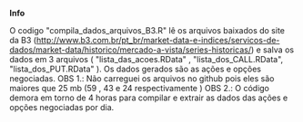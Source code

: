  **Info**
 
  O codigo "compila_dados_arquivos_B3.R" lê os arquivos baixados do site da B3 (http://www.b3.com.br/pt_br/market-data-e-indices/servicos-de-dados/market-data/historico/mercado-a-vista/series-historicas/)
e salva os dados em 3 arquivos ( "lista_das_acoes.RData" , "lista_dos_CALL.RData", "lista_dos_PUT.RData" ). Os dados gerados são as ações e opções negociadas.
OBS 1.: Não carreguei os arquivos no github pois eles são maiores que 25 mb (59 , 43 e 24 respectivamente ) 
OBS 2.: O código demora em torno de 4 horas para compilar e extrair as dados das ações e opções negociadas por dia.
